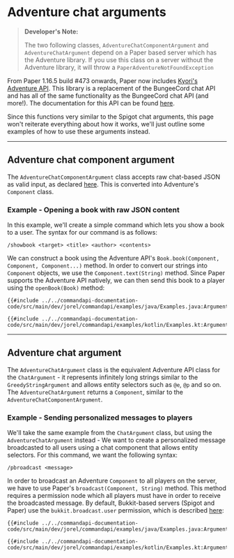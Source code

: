 # Adventure chat arguments

> **Developer's Note:**
>
> The two following classes, `AdventureChatComponentArgument` and `AdventureChatArgument` depend on a Paper based server which has the Adventure library. If you use this class on a server without the Adventure library, it will throw a `PaperAdventureNotFoundException`

From Paper 1.16.5 build #473 onwards, Paper now includes [Kyori's Adventure API](https://github.com/KyoriPowered/adventure-platform). This library is a replacement of the BungeeCord chat API and has all of the same functionality as the BungeeCord chat API (and more!). The documentation for this API can be found [here](https://docs.adventure.kyori.net/index.html).

Since this functions very similar to the Spigot chat arguments, this page won't reiterate everything about how it works, we'll just outline some examples of how to use these arguments instead.

-----

## Adventure chat component argument

The `AdventureChatComponentArgument` class accepts raw chat-based JSON as valid input, as declared [here](https://minecraft.gamepedia.com/Raw_JSON_text_format). This is converted into Adventure's `Component` class.

<div class="example">

### Example - Opening a book with raw JSON content

In this example, we'll create a simple command which lets you show a book to a user. The syntax for our command is as follows:

```mccmd
/showbook <target> <title> <author> <contents>
```

We can construct a book using the Adventure API's `Book.book(Component, Component, Component...)` method. In order to convert our strings into `Component` objects, we use the `Component.text(String)` method. Since Paper supports the Adventure API natively, we can then send this book to a player using the `openBook(Book)` method:

<div class="multi-pre">

```java,Java
{{#include ../../commandapi-documentation-code/src/main/dev/jorel/commandapi/examples/java/Examples.java:ArgumentAdventureChatComponent}}
```

```kotlin,Kotlin
{{#include ../../commandapi-documentation-code/src/main/dev/jorel/commandapi/examples/kotlin/Examples.kt:ArgumentAdventureChatComponent}}
```

</div>

</div>

-----

## Adventure chat argument

The `AdventureChatArgument` class is the equivalent Adventure API class for the `ChatArgument` - it represents infinitely long strings similar to the `GreedyStringArgument` and allows entity selectors such as `@e`, `@p` and so on. The `AdventureChatArgument` returns a `Component`, similar to the `AdventureChatComponentArgument`.

<div class="example">

### Example - Sending personalized messages to players

We'll take the same example from the `ChatArgument` class, but using the `AdventureChatArgument` instead - We want to create a personalized message broadcasted to all users using a chat component that allows entity selectors. For this command, we want the following syntax:

```mccmd
/pbroadcast <message>
```

In order to broadcast an Adventure `Component` to all players on the server, we have to use Paper's `broadcast(Component, String)` method. This method requires a permission node which all players must have in order to receive the broadcasted message. By default, Bukkit-based servers (Spigot and Paper) use the `bukkit.broadcast.user` permission, which is described [here](https://bukkit.fandom.com/wiki/CraftBukkit_Commands#Additional_Permissions):

<div class="multi-pre">

```java,Java
{{#include ../../commandapi-documentation-code/src/main/dev/jorel/commandapi/examples/java/Examples.java:ArgumentAdventureChat}}
```

```kotlin,Kotlin
{{#include ../../commandapi-documentation-code/src/main/dev/jorel/commandapi/examples/kotlin/Examples.kt:ArgumentAdventureChat}}
```

</div>

</div>
